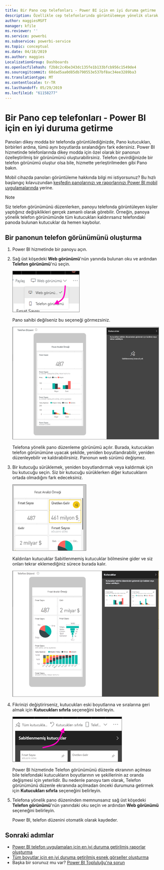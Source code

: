 ```yaml
---
title: Bir Pano cep telefonları - Power BI için en iyi duruma getirme
description: Özellikle cep telefonlarında görüntülemeye yönelik olarak Power BI hizmetindeki bir panonun özelleştirilmiş bir görünümünü oluşturmayı öğrenin.
author: maggiesMSFT
manager: kfile
ms.reviewer: ''
ms.service: powerbi
ms.subservice: powerbi-service
ms.topic: conceptual
ms.date: 04/18/2019
ms.author: maggies
LocalizationGroup: Dashboards
ms.openlocfilehash: f2b8c2c4be343dc135fe1b133bfcb956c1549de4
ms.sourcegitcommit: 60dad5aa0d85db790553e537bf8ac34ee3289ba3
ms.translationtype: MT
ms.contentlocale: tr-TR
ms.lasthandoff: 05/29/2019
ms.locfileid: "61158277"
---
```

# <a name="optimize-a-dashboard-for-mobile-phones---power-bi"></a>Bir Pano cep telefonları - Power BI için en iyi duruma getirme 
Panoları dikey modda bir telefonda görüntülediğinizde, Pano kutucukları, birbirleri ardına, tümü aynı boyutlarda sıralandığını fark edersiniz. Power BI hizmetinde telefonlarında dikey modda için özel olarak bir panonun özelleştirilmiş bir görünümünü oluşturabilirsiniz. Telefon çevirdiğinizde bir telefon görünümü oluştur olsa bile, hizmette yerleştirilmeden gibi Pano bakın.

Mobil cihazda panoları görüntüleme hakkında bilgi mi istiyorsunuz? Bu hızlı başlangıç kılavuzundan [keşfedin panolarınızı ve raporlarınızı Power BI mobil uygulamalarında](consumer/mobile/mobile-apps-quickstart-view-dashboard-report.md) yerine.

> [!NOTE]
> Siz telefon görünümünü düzenlerken, panoyu telefonda görüntüleyen kişiler yaptığınız değişiklikleri gerçek zamanlı olarak görebilir. Örneğin, panoya yönelik telefon görünümünde tüm kutucukları kaldırırsanız telefondaki panoda bulunan kutucuklar da hemen kaybolur. 
> 
> 

## <a name="create-a-phone-view-of-a-dashboard"></a>Bir panonun telefon görünümünü oluşturma
1. Power BI hizmetinde bir panoyu açın.
2. Sağ üst köşedeki **Web görünümü**'nün yanında bulunan oku ve ardından **Telefon görünümü**'nü seçin.

    ![](media/service-create-dashboard-mobile-phone-view/power-bi-service-phone-view-dashboard.png)

    Pano sahibi değilseniz bu seçeneği görmezsiniz.

    ![](media/service-create-dashboard-mobile-phone-view/power-bi-mobile-edit-phone-view-canvas.png)

    Telefona yönelik pano düzenleme görünümü açılır. Burada, kutucukları telefon görünümüne uyacak şekilde, yeniden boyutlandırabilir, yeniden düzenleyebilir ve kaldırabilirsiniz. Panonun web sürümü değişmez.


1. Bir kutucuğu sürüklemek, yeniden boyutlandırmak veya kaldırmak için bu kutucuğu seçin. Siz bir kutucuğu sürüklerken diğer kutucukların ortada olmadığını fark edeceksiniz.
   
    ![](media/service-create-dashboard-mobile-phone-view/power-bi-unpin-tile-phone-dashboard.png)
   
    Kaldırılan kutucuklar Sabitlenmemiş kutucuklar bölmesine gider ve siz onları tekrar eklemediğiniz sürece burada kalır.
   
    ![](media/service-create-dashboard-mobile-phone-view/power-bi-mobile-edit-phone-view-post-edit.png)
2. Fikrinizi değiştirirseniz, kutucukları eski boyutlarına ve sıralarına geri almak için **Kutucukları sıfırla** seçeneğini belirleyin.
   
    ![](media/service-create-dashboard-mobile-phone-view/power-bi-service-phone-view-reset-tiles.png)
   
    Power BI hizmetinde Telefon görünümünü düzenle ekranının açılması bile telefondaki kutucukların boyutlarının ve şekillerinin az oranda değişmesi için yeterlidir. Bu nedenle panoyu tam olarak, Telefon görünümünü düzenle ekranında açılmadan önceki durumuna getirmek için **Kutucukları sıfırla** seçeneğini belirleyin.
3. Telefona yönelik pano düzeninden memnunsanız sağ üst köşedeki **Telefon görünümü**'nün yanındaki oku seçin ve ardından **Web görünümü** seçeneğini belirleyin.
   
    Power BI, telefon düzenini otomatik olarak kaydeder.

## <a name="next-steps"></a>Sonraki adımlar
* [Power BI telefon uygulamaları için en iyi duruma getirilmiş raporlar oluşturma](desktop-create-phone-report.md)
* [Tüm boyutlar için en iyi duruma getirilmiş esnek görseller oluşturma](visuals/desktop-create-responsive-visuals.md)
* Başka bir sorunuz mu var? [Power BI Topluluğu'na sorun](http://community.powerbi.com/)

